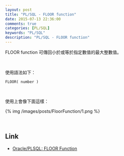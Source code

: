 ```yaml
---
layout: post
title: "PL/SQL - FLOOR function"
date: 2015-07-13 22:36:00
comments: true
categories: [PL/SQL]
keywords: "PL/SQL"
description: "PL/SQL - FLOOR function"
---
```


FLOOR function 可傳回小於或等於指定數值的最大整數值。  

<!-- More -->

<br/>


使用語法如下：  

    FLOOR( number )

<br/>


使用上會像下面這樣：  

{% img /images/posts/FloorFunction/1.png %}

<br/>

Link
----
* [Oracle/PLSQL: FLOOR Function](http://www.techonthenet.com/oracle/functions/floor.php)
